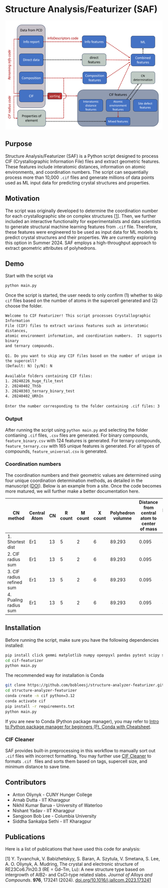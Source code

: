 # Structure Analysis/Featurizer (SAF)



![Feature Extraction Diagram](feature-extraction-diagram.png)

## Purpose

Structure Analysis/Featurizer (SAF) is a Python script designed to process CIF (Crystallographic Information File) files and extract geometric features. These features include interatomic distances, information on atomic environments, and coordination numbers. The script can sequentially process more than 10,000 `.cif` files and generate millions of data points used as ML input data for predicting crystal structures and properties.

## Motivation

The script was originally developed to determine the coordination number for each crystallographic site on complex structures [[1](#ref1)]. Then, we further included an interactive functionality for experimentalists and data scientists to generate structural machine learning features from `.cif` file. Therefore, these features were engineered to be used as input data for ML models to predict crystal structures and their properties. We are currently exploring this option in Summer 2024. SAF employs a high-throughput approach to extract geometric attributes of polyhedrons.

## Demo

Start with the script via

```bash
python main.py
```

Once the script is started, the user needs to only confirm (1) whether to skip `cif` files based on the number of atoms in the supercell generated and (2) choose the folder.


```text
Welcome to CIF Featurizer! This script processes Crystallographic Information
File (CIF) files to extract various features such as interatomic distances,
atomic environment information, and coordination numbers.  It supports binary
and ternary compounds.

Q1. Do you want to skip any CIF files based on the number of unique in the supercell?
(Default: N) [y/N]: N

Available folders containing CIF files:
1. 20240226_huge_file_test
2. 20240402_ThSb
3. 20240303_ternary_binary_test
4. 20240402_URhIn

Enter the number corresponding to the folder containing .cif files: 3
```




### Output

After running the script using `python main.py` and selecting the folder contianing `.cif` files, `.csv` files are generated. For binary compounds, `feature_binary.csv` with 124 features is generated. For ternary compounds, `feature_ternary.csv` with 165 unique features is generated. For all types of compounds,  `feature_universal.csv` is generated.

### Coordination numbers

The coordination numbers and their geometric values are determined using four unique coordination determination methods, as detailed in the manuscript  ([DOI](https://doi.org/10.1016/j.jallcom.2023.173241)). Below is an example from a site. Once the code becomes more matured, we will further make a better documentation here.

| CN method                    | Central Atom | CN | R count | M count | X count | Polyhedron volumne | Distance from central atom to center of mass | Number of edges | Number of faces |
|------------------------------|--------------|----|--------------------|--------------------|--------------------|----------------------|----------------------------------------------|-----------------|-----------------|
| 1. Shortest dist        | Er1          | 13 | 5                  | 2                  | 6                  | 89.293               | 0.095                                        | 33              | 22              |
| 2. CIF radius sum          | Er1          | 13 | 5                  | 2                  | 6                  | 89.293               | 0.095                                        | 33              | 22              |
| 3. CIF radius refined sum  | Er1          | 13 | 5                  | 2                  | 6                  | 89.293               | 0.095                                        | 33              | 22              |
| 4. Pualing radius sum       | Er1          | 13 | 5                  | 2                  | 6                  | 89.293               | 0.095                                        | 33              | 22              |

## Installation

Before running the script, make sure you have the following dependencies installed:

```bash
pip install click gemmi matplotlib numpy openpyxl pandas pytest scipy sympy
cd cif-featurizer
python main.py
```

The recommended way for installation is Conda

```bash
git clone https://github.com/bobleesj/structure-analyzer-featurizer.git
cd structure-analyzer-featurizer
conda create -n cif python=3.12
conda activate cif
pip install -r requirements.txt
python main.py
```

If you are new to Conda (Python package manager), you may refer to [Intro to Python package manager for beginners (Ft. Conda with Cheatsheet](https://bobleesj.github.io/tutorial/2024/02/26/intro-to-python-package-manager.html).

### CIF Cleaner

SAF provides built-in preprocessing in this workflow to manually sort out `.cif` files with incorrect formatting. You may further use [CIF Cleaner](https://github.com/bobleesj/cif-cleaner/) to formats `.cif ` files and sorts them based on tags, supercell size, and minimum distance to save time.


## Contributors

- Anton Oliynyk - CUNY Hunger College
- Arnab Dutta - IIT Kharagpur
- Nikhil Kumar Barua - University of Waterloo
- Nishant Yadav - IIT Kharagpur
- Sangjoon Bob Lee - Columbia University
- Siddha Sankalpa Sethi - IIT Kharagpur


## Publications 

Here is a list of publications that have used this code for analysis:

<span id="ref1"></span>
[1] Y. Tyvanchuk, V. Babizhetskyy, S. Baran, A. Szytula, V. Smetana, S. Lee, A. O. Oliynyk, A.
Mudring, The crystal and electronic structure of RE23Co6.7In20.3 (RE = Gd–Tm, Lu): A new structure type based on intergrowth of AlB2- and CsCl-type related slabs. *Journal of Alloys and Compounds*. **976**, 173241 (2024). [doi.org/10.1016/j.jallcom.2023.173241](https://doi.org/10.1016/j.jallcom.2023.173241)

